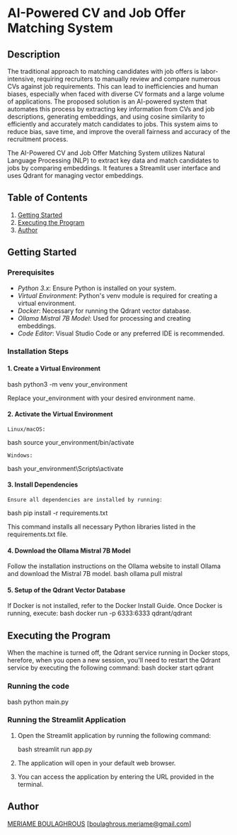 # AI-Powered CV and Job Offer Matching System

## Description

The traditional approach to matching candidates with job offers is labor-intensive, requiring recruiters to manually review and compare numerous CVs against job requirements. This can lead to inefficiencies and human biases, especially when faced with diverse CV formats and a large volume of applications. The proposed solution is an AI-powered system that automates this process by extracting key information from CVs and job descriptions, generating embeddings, and using cosine similarity to efficiently and accurately match candidates to jobs. This system aims to reduce bias, save time, and improve the overall fairness and accuracy of the recruitment process.

The AI-Powered CV and Job Offer Matching System utilizes Natural Language Processing (NLP) to extract key data and match candidates to jobs by comparing embeddings. It features a Streamlit user interface and uses Qdrant for managing vector embeddings.

## Table of Contents

1. [Getting Started](#getting-started)
2. [Executing the Program](#executing-the-program)
3. [Author](#author)

## Getting Started

### Prerequisites

- *Python 3.x*: Ensure Python is installed on your system.
- *Virtual Environment*: Python's venv module is required for creating a virtual environment.
- *Docker*: Necessary for running the Qdrant vector database.
- *Ollama Mistral 7B Model*: Used for processing and creating embeddings.
- *Code Editor*: Visual Studio Code or any preferred IDE is recommended.

### Installation Steps

#### 1. Create a Virtual Environment

   bash
   python3 -m venv your_environment
   
   Replace your_environment with your desired environment name.

#### 2. Activate the Virtual Environment

    Linux/macOS:

   bash
   source your_environment/bin/activate
   

    Windows:

   bash
   your_environment\Scripts\activate
   

#### 3. Install Dependencies

    Ensure all dependencies are installed by running:
  
   bash
   pip install -r requirements.txt
   
   This command installs all necessary Python libraries listed in the requirements.txt file.



#### 4. Download the Ollama Mistral 7B Model
  
  Follow the installation instructions on the Ollama website to install Ollama and download the Mistral 7B model.
   bash
   ollama pull mistral
   

#### 5. Setup of the Qdrant Vector Database
  
  If Docker is not installed, refer to the Docker Install Guide. Once Docker is running, execute:
   bash
   docker run -p 6333:6333 qdrant/qdrant
   

## Executing the Program

  When the machine is turned off, the Qdrant service running in Docker stops,
  herefore, when you open a new session, you'll need to restart the Qdrant service by executing the following command:
 bash
   docker start qdrant
   

### Running the code 


   bash
   python main.py
   


### Running the Streamlit Application


1. Open the Streamlit application by running the following command:

   bash
   streamlit run app.py
   

2. The application will open in your default web browser.

3. You can access the application by entering the URL provided in the terminal.



## Author

[MERIAME BOULAGHROUS](https://github.com/MeriameBoulaghrous)
[boulaghrous.meriame@gmail.com]
